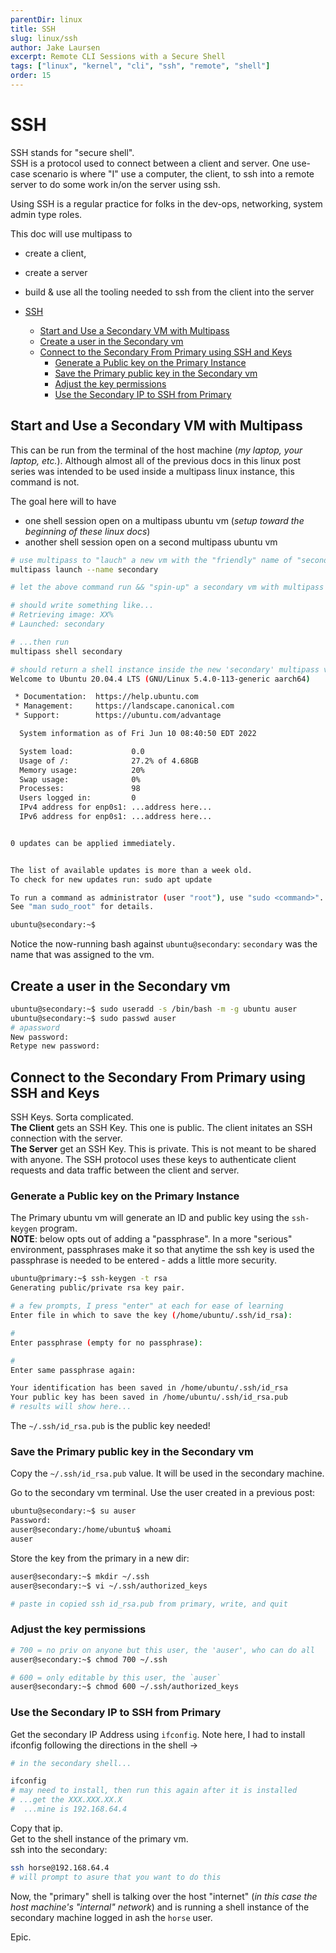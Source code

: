 ```yaml
---
parentDir: linux
title: SSH
slug: linux/ssh
author: Jake Laursen
excerpt: Remote CLI Sessions with a Secure Shell
tags: ["linux", "kernel", "cli", "ssh", "remote", "shell"]
order: 15
---
```


# SSH
SSH stands for "secure shell".  
SSH is a protocol used to connect between a client and server. One use-case scenario is where "I" use a computer, the client, to ssh into a remote server to do some work in/on the server using ssh.  

Using SSH is a regular practice for folks in the dev-ops, networking, system admin type roles.  

This doc will use multipass to 
- create a client, 
- create a server
- build & use all the tooling needed to ssh from the client into the server

- [SSH](#ssh)
  - [Start and Use a Secondary VM with Multipass](#start-and-use-a-secondary-vm-with-multipass)
  - [Create a user in the Secondary vm](#create-a-user-in-the-secondary-vm)
  - [Connect to the Secondary From Primary using SSH and Keys](#connect-to-the-secondary-from-primary-using-ssh-and-keys)
    - [Generate a Public key on the Primary Instance](#generate-a-public-key-on-the-primary-instance)
    - [Save the Primary public key in the Secondary vm](#save-the-primary-public-key-in-the-secondary-vm)
    - [Adjust the key permissions](#adjust-the-key-permissions)
    - [Use the Secondary IP to SSH from Primary](#use-the-secondary-ip-to-ssh-from-primary)

## Start and Use a Secondary VM with Multipass
This can be run from the terminal of the host machine (_my laptop, your laptop, etc._). Although almost all of the previous docs in this linux post series was intended to be used inside a multipass linux instance, this command is not.  

The goal here will to have
- one shell session open on a multipass ubuntu vm (_setup toward the beginning of these linux docs_)
- another shell session open on a second multipass ubuntu vm

```bash
# use multipass to "lauch" a new vm with the "friendly" name of "secondary"
multipass launch --name secondary

# let the above command run && "spin-up" a secondary vm with multipass

# should write something like...
# Retrieving image: XX%
# Launched: secondary

# ...then run 
multipass shell secondary

# should return a shell instance inside the new 'secondary' multipass vm
Welcome to Ubuntu 20.04.4 LTS (GNU/Linux 5.4.0-113-generic aarch64)

 * Documentation:  https://help.ubuntu.com
 * Management:     https://landscape.canonical.com
 * Support:        https://ubuntu.com/advantage

  System information as of Fri Jun 10 08:40:50 EDT 2022

  System load:             0.0
  Usage of /:              27.2% of 4.68GB
  Memory usage:            20%
  Swap usage:              0%
  Processes:               98
  Users logged in:         0
  IPv4 address for enp0s1: ...address here...
  IPv6 address for enp0s1: ...address here...


0 updates can be applied immediately.


The list of available updates is more than a week old.
To check for new updates run: sudo apt update

To run a command as administrator (user "root"), use "sudo <command>".
See "man sudo_root" for details.

ubuntu@secondary:~$ 

```
Notice the now-running bash against `ubuntu@secondary`: `secondary` was the name that was assigned to the vm. 

## Create a user in the Secondary vm

```bash
ubuntu@secondary:~$ sudo useradd -s /bin/bash -m -g ubuntu auser
ubuntu@secondary:~$ sudo passwd auser
# apassword
New password: 
Retype new password: 
```

## Connect to the Secondary From Primary using SSH and Keys
SSH Keys. Sorta complicated.  
**The Client** gets an SSH Key. This one is public. The client initates an SSH connection with the server.   
**The Server** get an SSH Key.  This is private.  This is not meant to be shared with anyone. The SSH protocol uses these keys to authenticate client requests and data traffic between the client and server.  

### Generate a Public key on the Primary Instance
The Primary ubuntu vm will generate an ID and public key using the `ssh-keygen` program.  
**NOTE**: below opts out of adding a "passphrase". In a more "serious" environment, passphrases make it so that anytime the ssh key is used the passphrase is needed to be entered - adds a little more security.  

``` bash
ubuntu@primary:~$ ssh-keygen -t rsa
Generating public/private rsa key pair.

# a few prompts, I press "enter" at each for ease of learning
Enter file in which to save the key (/home/ubuntu/.ssh/id_rsa): 

# 
Enter passphrase (empty for no passphrase): 

# 
Enter same passphrase again: 

Your identification has been saved in /home/ubuntu/.ssh/id_rsa
Your public key has been saved in /home/ubuntu/.ssh/id_rsa.pub
# results will show here...
```  
The `~/.ssh/id_rsa.pub` is the public key needed!  


### Save the Primary public key in the Secondary vm
Copy the `~/.ssh/id_rsa.pub` value. It will be used in the secondary machine.  

Go to the secondary vm terminal. Use the user created in a previous post:
```bash
ubuntu@secondary:~$ su auser
Password: 
auser@secondary:/home/ubuntu$ whoami
auser
```

Store the key from the primary in a new dir:
```bash
auser@secondary:~$ mkdir ~/.ssh
auser@secondary:~$ vi ~/.ssh/authorized_keys 

# paste in copied ssh id_rsa.pub from primary, write, and quit
```

### Adjust the key permissions
```bash
# 700 = no priv on anyone but this user, the 'auser', who can do all
auser@secondary:~$ chmod 700 ~/.ssh

# 600 = only editable by this user, the `auser`
auser@secondary:~$ chmod 600 ~/.ssh/authorized_keys
```

### Use the Secondary IP to SSH from Primary
Get the secondary IP Address using `ifconfig`. Note here, I had to install ifconfig following the directions in the shell ->
```bash
# in the secondary shell...

ifconfig
# may need to install, then run this again after it is installed
# ...get the XXX.XXX.XX.X
#  ...mine is 192.168.64.4
```
Copy that ip.  
Get to the shell instance of the primary vm.  
ssh into the secondary:
```bash
ssh horse@192.168.64.4
# will prompt to asure that you want to do this
```
Now, the "primary" shell is talking over the host "internet" (_in this case the host machine's "internal" network_) and is running a shell instance of the secondary machine logged in ash the `horse` user.  

Epic.  